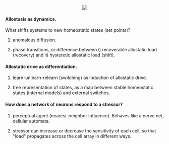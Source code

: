 <p align="center">
<img src="https://github.com/Orthogonal-Research-Lab/Meta-brain-Models/blob/master/Allostasis%20Machines/Slides/INTRO-SLIDE.png"><BR>
</p>

#### Allostasis as dynamics.

What shifts systems to new homeostatic states (set points)?

1) anomalous diffusion.

2) phase transitions, or difference between i) recoverable allostatic load (recovery) and ii) hysteretic allostatic load (shift).

#### Allostatic drive as differentiation.

1) learn-unlearn-relearn (switching) as induction of allostatic drive.

2) tree representation of states, as a map between stable homeostatic states (internal models) and external switches.

#### How does a network of neurons respond to a stressor?

1) perceptual agent (nearest-neighbor influence). Behaves like a nerve net, cellular automata.

2) stressor can increase or decrease the sensitivity of each cell, so that "load" propagates across the cell array in different ways.
